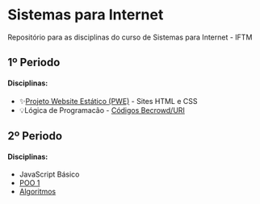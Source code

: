# Sistemas para Internet
Repositório para as disciplinas do curso de Sistemas para Internet - IFTM

## 1º Periodo

#### Disciplinas:
- ✨[Projeto Website Estático (PWE)](https://github.com/ArthurZ7/website-estatico) - Sites HTML e CSS
- 💡Lógica de Programacão - [Códigos Becrowd/URI](https://github.com/ArthurZ7/Java-Beecrowd)

## 2º Periodo

#### Disciplinas:
- JavaScript Básico
- [POO 1]()
- [Algoritmos]()
  
